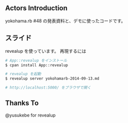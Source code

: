 ## Actors Introduction

yokohama.rb #48 の発表資料と、デモに使ったコードです。

## スライド

revealup を使っています。
再現するには

```bash
# App::revealup をインストール
$ cpan install App::revealup

# revealup を起動
$ revealup server yokohamarb-2014-09-13.md

# http://localhost:5000/ をブラウザで開く
```

## Thanks To

@yusukebe for revealup
